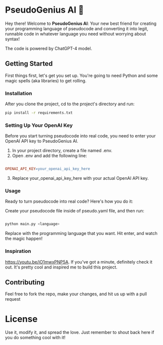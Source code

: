 # PseudoGenius AI 🚀

Hey there! Welcome to **PseudoGenius AI**: Your new best friend for creating your programming language of pseudocode and converting it into legit, runnable code in whatever language you need without worrying about syntax!

The code is powered by ChatGPT-4 model. 

## Getting Started

First things first, let's get you set up. You're going to need Python and some magic spells (aka libraries) to get rolling.

### Installation

After you clone the project, cd to the project's directory and run:

```bash
pip install -r requirements.txt
```

### Setting Up Your OpenAI Key
Before you start turning pseudocode into real code, you need to enter your OpenAI API key to PseudoGenius AI. 

1. In your project directory, create a file named .env.
2. Open .env and add the following line:
```makefile

OPENAI_API_KEY=your_openai_api_key_here
```
3. Replace your_openai_api_key_here with your actual OpenAI API key.


### Usage

Ready to turn pseudocode into real code? Here's how you do it:


Create your pseudocode file inside of pseudo.yaml file, and then run:

```bash

python main.py <language>
```

Replace <language> with the programming language that you want. Hit enter, and watch the magic happen!

### Inspiration

https://youtu.be/iO1mwxPNP5A. If you've got a minute, definitely check it out. It's pretty cool and inspired me to build this project.

## Contributing

Feel free to fork the repo, make your changes, and hit us up with a pull request

# License

Use it, modify it, and spread the love. Just remember to shout back here if you do something cool with it!

